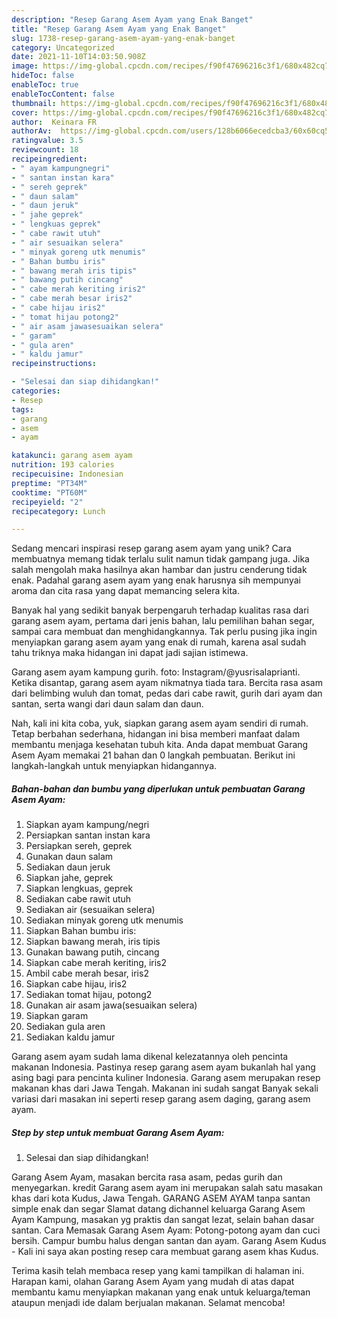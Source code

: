 ```yaml
---
description: "Resep Garang Asem Ayam yang Enak Banget"
title: "Resep Garang Asem Ayam yang Enak Banget"
slug: 1738-resep-garang-asem-ayam-yang-enak-banget
category: Uncategorized
date: 2021-11-10T14:03:50.908Z
image: https://img-global.cpcdn.com/recipes/f90f47696216c3f1/680x482cq70/garang-asem-ayam-foto-resep-utama.jpg
hideToc: false
enableToc: true
enableTocContent: false
thumbnail: https://img-global.cpcdn.com/recipes/f90f47696216c3f1/680x482cq70/garang-asem-ayam-foto-resep-utama.jpg
cover: https://img-global.cpcdn.com/recipes/f90f47696216c3f1/680x482cq70/garang-asem-ayam-foto-resep-utama.jpg
author:  Keinara FR
authorAv:  https://img-global.cpcdn.com/users/128b6066ecedcba3/60x60cq50/avatar.jpg
ratingvalue: 3.5
reviewcount: 18
recipeingredient:
- " ayam kampungnegri"
- " santan instan kara"
- " sereh geprek"
- " daun salam"
- " daun jeruk"
- " jahe geprek"
- " lengkuas geprek"
- " cabe rawit utuh"
- " air sesuaikan selera"
- " minyak goreng utk menumis"
- " Bahan bumbu iris"
- " bawang merah iris tipis"
- " bawang putih cincang"
- " cabe merah keriting iris2"
- " cabe merah besar iris2"
- " cabe hijau iris2"
- " tomat hijau potong2"
- " air asam jawasesuaikan selera"
- " garam"
- " gula aren"
- " kaldu jamur"
recipeinstructions:

- "Selesai dan siap dihidangkan!"
categories:
- Resep
tags:
- garang
- asem
- ayam

katakunci: garang asem ayam 
nutrition: 193 calories
recipecuisine: Indonesian
preptime: "PT34M"
cooktime: "PT60M"
recipeyield: "2"
recipecategory: Lunch

---
```



Sedang mencari inspirasi resep garang asem ayam yang unik? Cara membuatnya memang tidak terlalu sulit namun tidak gampang juga. Jika salah mengolah maka hasilnya akan hambar dan justru cenderung tidak enak. Padahal garang asem ayam yang enak harusnya sih mempunyai aroma dan cita rasa yang dapat memancing selera kita.


Banyak hal yang sedikit banyak berpengaruh terhadap kualitas rasa dari garang asem ayam, pertama dari jenis bahan, lalu pemilihan bahan segar, sampai cara membuat dan menghidangkannya. Tak perlu pusing jika ingin menyiapkan garang asem ayam yang enak di rumah, karena asal sudah tahu triknya maka hidangan ini dapat jadi sajian istimewa.

Garang asem ayam kampung gurih. foto: Instagram/@yusrisalaprianti. Ketika disantap, garang asem ayam nikmatnya tiada tara. Bercita rasa asam dari belimbing wuluh dan tomat, pedas dari cabe rawit, gurih dari ayam dan santan, serta wangi dari daun salam dan daun.


Nah, kali ini kita coba, yuk, siapkan garang asem ayam sendiri di rumah. Tetap berbahan sederhana, hidangan ini bisa memberi manfaat dalam membantu menjaga kesehatan tubuh kita. Anda dapat membuat Garang Asem Ayam memakai 21 bahan dan 0 langkah pembuatan. Berikut ini langkah-langkah untuk menyiapkan hidangannya.

<!--inarticleads1-->

##### Bahan-bahan dan bumbu yang diperlukan untuk pembuatan Garang Asem Ayam:

1. Siapkan  ayam kampung/negri
1. Persiapkan  santan instan kara
1. Persiapkan  sereh, geprek
1. Gunakan  daun salam
1. Sediakan  daun jeruk
1. Siapkan  jahe, geprek
1. Siapkan  lengkuas, geprek
1. Sediakan  cabe rawit utuh
1. Sediakan  air (sesuaikan selera)
1. Sediakan  minyak goreng utk menumis
1. Siapkan  Bahan bumbu iris:
1. Siapkan  bawang merah, iris tipis
1. Gunakan  bawang putih, cincang
1. Siapkan  cabe merah keriting, iris2
1. Ambil  cabe merah besar, iris2
1. Siapkan  cabe hijau, iris2
1. Sediakan  tomat hijau, potong2
1. Gunakan  air asam jawa(sesuaikan selera)
1. Siapkan  garam
1. Sediakan  gula aren
1. Sediakan  kaldu jamur


Garang asem ayam sudah lama dikenal kelezatannya oleh pencinta makanan Indonesia. Pastinya resep garang asem ayam bukanlah hal yang asing bagi para pencinta kuliner Indonesia. Garang asem merupakan resep makanan khas dari Jawa Tengah. Makanan ini sudah sangat Banyak sekali variasi dari masakan ini seperti resep garang asem daging, garang asem ayam. 

<!--inarticleads2-->

##### Step by step untuk membuat Garang Asem Ayam:


1. Selesai dan siap dihidangkan!

Garang Asem Ayam, masakan bercita rasa asam, pedas gurih dan menyegarkan. kredit Garang asem ayam ini merupakan salah satu masakan khas dari kota Kudus, Jawa Tengah. GARANG ASEM AYAM tanpa santan simple enak dan segar Slamat datang dichannel keluarga Garang Asem Ayam Kampung, masakan yg praktis dan sangat lezat, selain bahan dasar santan. Cara Memasak Garang Asem Ayam: Potong-potong ayam dan cuci bersih. Campur bumbu halus dengan santan dan ayam. Garang Asem Kudus - Kali ini saya akan posting resep cara membuat garang asem khas Kudus. 

Terima kasih telah membaca resep yang kami tampilkan di halaman ini. Harapan kami, olahan Garang Asem Ayam yang mudah di atas dapat membantu kamu menyiapkan makanan yang enak untuk keluarga/teman ataupun menjadi ide dalam berjualan makanan. Selamat mencoba!
